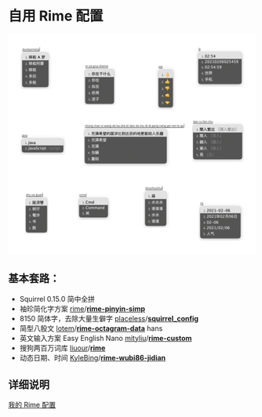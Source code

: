 # 自用 Rime 配置

![demo](./demo.jpg)



## 基本套路：

-   Squirrel 0.15.0 简中全拼
-   袖珍简化字方案 [rime](https://github.com/rime)/**[rime-pinyin-simp](https://github.com/rime/rime-pinyin-simp)**
-   8150 简体字，去除大量生僻字 [placeless](https://github.com/placeless)/**[squirrel_config](https://github.com/placeless/squirrel_config)**
-   简型八股文 [lotem](https://github.com/lotem)/**[rime-octagram-data](https://github.com/lotem/rime-octagram-data)**  hans
-   英文输入方案 Easy English Nano [mityliu](https://github.com/mityliu)/**[rime-custom](https://github.com/mityliu/rime-custom)**
-   搜狗两百万词库 [liuour](https://github.com/liuour)/**[rime](https://github.com/liuour/rime)**
-   动态日期、时间 [KyleBing](https://github.com/KyleBing)/**[rime-wubi86-jidian](https://github.com/KyleBing/rime-wubi86-jidian)**



## 详细说明

[我的 Rime 配置](https://dvel.xyz/post/30/)


